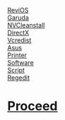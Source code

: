[ReviOS](https://www.revi.cc/revios/download)<br>
[Garuda](https://iso.builds.garudalinux.org/iso/latest/garuda/dr460nized/)<br>
[NVCleanstall](https://www.techpowerup.com/download/techpowerup-nvcleanstall/)<br>
[DirectX](https://www.microsoft.com/en-us/download/details.aspx?id=35)<br>
[Vcredist](https://github.com/abbodi1406/vcredist/releases)<br>
[Asus](https://www.asus.com/in/Laptops/For-Gaming/TUF-Gaming/ASUS-TUF-Gaming-F15/HelpDesk_Download/)<br>
[Printer](https://www.epson.co.in/Support/Printers/All-In-One/L-Series/Epson-L3210/s/SPT_C11CJ68506)<br>
[Software](https://raw.githubusercontent.com/hookstdev/OmniGuides/omni/Software/Windows.ps1)<br>
[Script](https://raw.githubusercontent.com/hookstdev/OmniGuides/omni/OS/Linux/linux.sh)<br>
[Regedit](https://raw.githubusercontent.com/hookstdev/OmniGuides/omni/OS/disable-uac.reg)

# [Proceed](https://github.com/hookstdev/OmniGuides/blob/omni/OS/Wifi.md)

